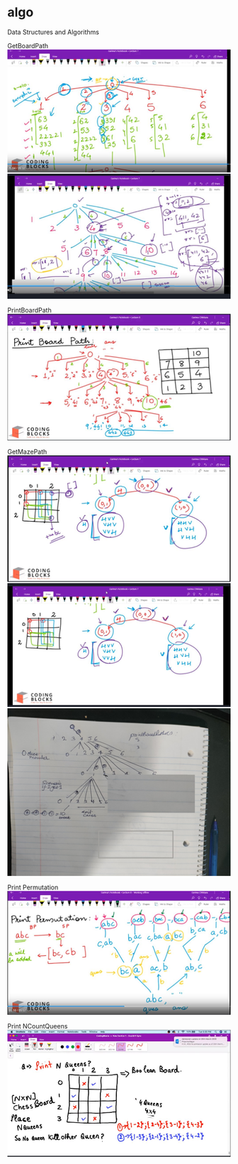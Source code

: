 # algo
Data Structures and Algorithms

GetBoardPath
![This is an image](/assets/images/GetBoardPath0.JPG)
![This is an image](/assets/images/GetBoardPath.JPG)

PrintBoardPath
![This is an image](/assets/images/PrintBoardPath0.JPG)

GetMazePath
![This is an image](/assets/images/GetMazePath0.JPG)
![This is an image](/assets/images/GetMazePath.JPG)
![This is an image](/assets/images/GetMazePath3.jpg)

Print Permutation
![This is an image](/assets/images/GetPrintPermutation.JPG)

Print NCountQueens
![This is an image](/assets/images/PrintNQueens0.JPG)
